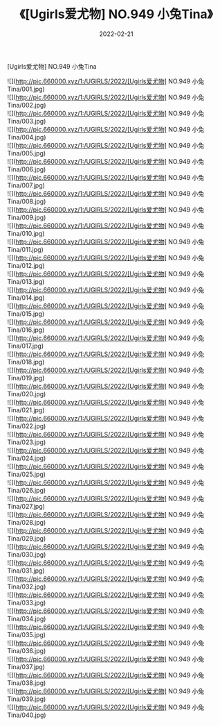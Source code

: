 ﻿---
layout: post
title:  《[Ugirls爱尤物] NO.949 小兔Tina》
date:   2022-02-21
img: http://pic.660000.xyz/1:/UGIRLS/2022/[Ugirls爱尤物] NO.949 小兔Tina/000.jpg
categories: [美女, 清纯, 唯美]
---

[Ugirls爱尤物] NO.949 小兔Tina

 ![](http://pic.660000.xyz/1:/UGIRLS/2022/[Ugirls爱尤物] NO.949 小兔Tina/001.jpg) <br>![](http://pic.660000.xyz/1:/UGIRLS/2022/[Ugirls爱尤物] NO.949 小兔Tina/002.jpg) <br>![](http://pic.660000.xyz/1:/UGIRLS/2022/[Ugirls爱尤物] NO.949 小兔Tina/003.jpg) <br>![](http://pic.660000.xyz/1:/UGIRLS/2022/[Ugirls爱尤物] NO.949 小兔Tina/004.jpg) <br>![](http://pic.660000.xyz/1:/UGIRLS/2022/[Ugirls爱尤物] NO.949 小兔Tina/005.jpg) <br>![](http://pic.660000.xyz/1:/UGIRLS/2022/[Ugirls爱尤物] NO.949 小兔Tina/006.jpg) <br>![](http://pic.660000.xyz/1:/UGIRLS/2022/[Ugirls爱尤物] NO.949 小兔Tina/007.jpg) <br>![](http://pic.660000.xyz/1:/UGIRLS/2022/[Ugirls爱尤物] NO.949 小兔Tina/008.jpg) <br>![](http://pic.660000.xyz/1:/UGIRLS/2022/[Ugirls爱尤物] NO.949 小兔Tina/009.jpg) <br>![](http://pic.660000.xyz/1:/UGIRLS/2022/[Ugirls爱尤物] NO.949 小兔Tina/010.jpg) <br>![](http://pic.660000.xyz/1:/UGIRLS/2022/[Ugirls爱尤物] NO.949 小兔Tina/011.jpg) <br>![](http://pic.660000.xyz/1:/UGIRLS/2022/[Ugirls爱尤物] NO.949 小兔Tina/012.jpg) <br>![](http://pic.660000.xyz/1:/UGIRLS/2022/[Ugirls爱尤物] NO.949 小兔Tina/013.jpg) <br>![](http://pic.660000.xyz/1:/UGIRLS/2022/[Ugirls爱尤物] NO.949 小兔Tina/014.jpg) <br>![](http://pic.660000.xyz/1:/UGIRLS/2022/[Ugirls爱尤物] NO.949 小兔Tina/015.jpg) <br>![](http://pic.660000.xyz/1:/UGIRLS/2022/[Ugirls爱尤物] NO.949 小兔Tina/016.jpg) <br>![](http://pic.660000.xyz/1:/UGIRLS/2022/[Ugirls爱尤物] NO.949 小兔Tina/017.jpg) <br>![](http://pic.660000.xyz/1:/UGIRLS/2022/[Ugirls爱尤物] NO.949 小兔Tina/018.jpg) <br>![](http://pic.660000.xyz/1:/UGIRLS/2022/[Ugirls爱尤物] NO.949 小兔Tina/019.jpg) <br>![](http://pic.660000.xyz/1:/UGIRLS/2022/[Ugirls爱尤物] NO.949 小兔Tina/020.jpg) <br>![](http://pic.660000.xyz/1:/UGIRLS/2022/[Ugirls爱尤物] NO.949 小兔Tina/021.jpg) <br>![](http://pic.660000.xyz/1:/UGIRLS/2022/[Ugirls爱尤物] NO.949 小兔Tina/022.jpg) <br>![](http://pic.660000.xyz/1:/UGIRLS/2022/[Ugirls爱尤物] NO.949 小兔Tina/023.jpg) <br>![](http://pic.660000.xyz/1:/UGIRLS/2022/[Ugirls爱尤物] NO.949 小兔Tina/024.jpg) <br>![](http://pic.660000.xyz/1:/UGIRLS/2022/[Ugirls爱尤物] NO.949 小兔Tina/025.jpg) <br>![](http://pic.660000.xyz/1:/UGIRLS/2022/[Ugirls爱尤物] NO.949 小兔Tina/026.jpg) <br>![](http://pic.660000.xyz/1:/UGIRLS/2022/[Ugirls爱尤物] NO.949 小兔Tina/027.jpg) <br>![](http://pic.660000.xyz/1:/UGIRLS/2022/[Ugirls爱尤物] NO.949 小兔Tina/028.jpg) <br>![](http://pic.660000.xyz/1:/UGIRLS/2022/[Ugirls爱尤物] NO.949 小兔Tina/029.jpg) <br>![](http://pic.660000.xyz/1:/UGIRLS/2022/[Ugirls爱尤物] NO.949 小兔Tina/030.jpg) <br>![](http://pic.660000.xyz/1:/UGIRLS/2022/[Ugirls爱尤物] NO.949 小兔Tina/031.jpg) <br>![](http://pic.660000.xyz/1:/UGIRLS/2022/[Ugirls爱尤物] NO.949 小兔Tina/032.jpg) <br>![](http://pic.660000.xyz/1:/UGIRLS/2022/[Ugirls爱尤物] NO.949 小兔Tina/033.jpg) <br>![](http://pic.660000.xyz/1:/UGIRLS/2022/[Ugirls爱尤物] NO.949 小兔Tina/034.jpg) <br>![](http://pic.660000.xyz/1:/UGIRLS/2022/[Ugirls爱尤物] NO.949 小兔Tina/035.jpg) <br>![](http://pic.660000.xyz/1:/UGIRLS/2022/[Ugirls爱尤物] NO.949 小兔Tina/036.jpg) <br>![](http://pic.660000.xyz/1:/UGIRLS/2022/[Ugirls爱尤物] NO.949 小兔Tina/037.jpg) <br>![](http://pic.660000.xyz/1:/UGIRLS/2022/[Ugirls爱尤物] NO.949 小兔Tina/038.jpg) <br>![](http://pic.660000.xyz/1:/UGIRLS/2022/[Ugirls爱尤物] NO.949 小兔Tina/039.jpg) <br>![](http://pic.660000.xyz/1:/UGIRLS/2022/[Ugirls爱尤物] NO.949 小兔Tina/040.jpg) <br>